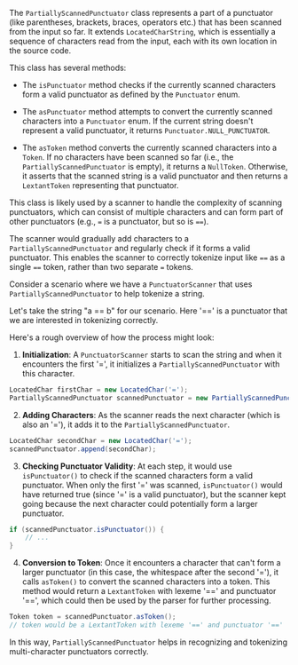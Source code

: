 The `PartiallyScannedPunctuator` class represents a part of a punctuator (like parentheses, brackets, braces, operators etc.) that has been scanned from the input so far. It extends `LocatedCharString`, which is essentially a sequence of characters read from the input, each with its own location in the source code.

This class has several methods:

- The `isPunctuator` method checks if the currently scanned characters form a valid punctuator as defined by the `Punctuator` enum.

- The `asPunctuator` method attempts to convert the currently scanned characters into a `Punctuator` enum. If the current string doesn't represent a valid punctuator, it returns `Punctuator.NULL_PUNCTUATOR`.

- The `asToken` method converts the currently scanned characters into a `Token`. If no characters have been scanned so far (i.e., the `PartiallyScannedPunctuator` is empty), it returns a `NullToken`. Otherwise, it asserts that the scanned string is a valid punctuator and then returns a `LextantToken` representing that punctuator.

This class is likely used by a scanner to handle the complexity of scanning punctuators, which can consist of multiple characters and can form part of other punctuators (e.g., `=` is a punctuator, but so is `==`). 

The scanner would gradually add characters to a `PartiallyScannedPunctuator` and regularly check if it forms a valid punctuator. This enables the scanner to correctly tokenize input like `==` as a single `==` token, rather than two separate `=` tokens.


Consider a scenario where we have a `PunctuatorScanner` that uses `PartiallyScannedPunctuator` to help tokenize a string.

Let's take the string "a == b" for our scenario. Here '==' is a punctuator that we are interested in tokenizing correctly.

Here's a rough overview of how the process might look:

1. **Initialization**: A `PunctuatorScanner` starts to scan the string and when it encounters the first '=', it initializes a `PartiallyScannedPunctuator` with this character.

```java
LocatedChar firstChar = new LocatedChar('=');
PartiallyScannedPunctuator scannedPunctuator = new PartiallyScannedPunctuator(firstChar);
```

2. **Adding Characters**: As the scanner reads the next character (which is also an '='), it adds it to the `PartiallyScannedPunctuator`.

```java
LocatedChar secondChar = new LocatedChar('=');
scannedPunctuator.append(secondChar);
```

3. **Checking Punctuator Validity**: At each step, it would use `isPunctuator()` to check if the scanned characters form a valid punctuator. When only the first '=' was scanned, `isPunctuator()` would have returned true (since '=' is a valid punctuator), but the scanner kept going because the next character could potentially form a larger punctuator.

```java
if (scannedPunctuator.isPunctuator()) {
    // ...
}
```

4. **Conversion to Token**: Once it encounters a character that can't form a larger punctuator (in this case, the whitespace after the second '='), it calls `asToken()` to convert the scanned characters into a token. This method would return a `LextantToken` with lexeme '==' and punctuator '==', which could then be used by the parser for further processing.

```java
Token token = scannedPunctuator.asToken();
// token would be a LextantToken with lexeme '==' and punctuator '=='
```

In this way, `PartiallyScannedPunctuator` helps in recognizing and tokenizing multi-character punctuators correctly.